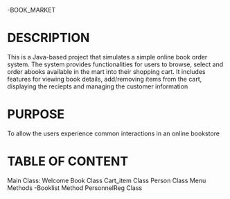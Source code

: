 -BOOK_MARKET

# DESCRIPTION
 This is a Java-based project that simulates a simple online book order system. The system provides functionalities for users to browse, 
 select and order abooks available in the mart into their shopping cart. It includes features for viewing book details, add/removing items from the cart, displaying the reciepts and managing the customer information

# PURPOSE
To allow the users experience common interactions in an online bookstore


# TABLE OF CONTENT
Main Class: Welcome
Book Class
Cart_item Class
Person Class
Menu Methods
-Booklist Method
PersonnelReg Class




